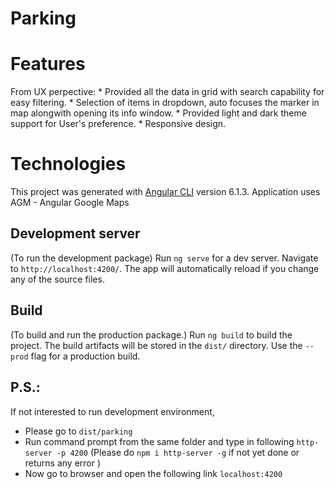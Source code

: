 # Parking

# Features

From UX perpective: 
    * Provided all the data in grid with search capability for easy filtering.
    * Selection of items in dropdown, auto focuses the marker in map alongwith opening its info window.
    * Provided light and dark theme support for User's preference.
    * Responsive design.


# Technologies

This project was generated with [Angular CLI](https://github.com/angular/angular-cli) version 6.1.3.
Application uses AGM - Angular Google Maps


## Development server
(To run the development package)
Run `ng serve` for a dev server. Navigate to `http://localhost:4200/`. The app will automatically reload if you change any of the source files.

## Build
(To build and run the production package.)
Run `ng build` to build the project. The build artifacts will be stored in the `dist/` directory. Use the `--prod` flag for a production build.

## P.S.:
If not interested to run development environment, 
* Please go to `dist/parking`
* Run command prompt from the same folder and type in following `http-server -p 4200` (Please do `npm i http-server -g` if not yet done or returns any error )
* Now go to browser and open the following link `localhost:4200`